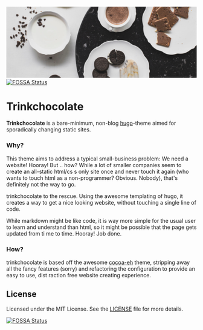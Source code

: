 ![HotChocolate Banner](exampleSite/static/img/banner.jpg)
[![FOSSA Status](https://app.fossa.io/api/projects/git%2Bgithub.com%2Fsh0rez%2Ftrinkchocolate.svg?type=shield)](https://app.fossa.io/projects/git%2Bgithub.com%2Fsh0rez%2Ftrinkchocolate?ref=badge_shield)

# Trinkchocolate

**Trinkchocolate** is a bare-minimum, non-blog [hugo](http://gohugo.io)-theme aimed for sporadically changing static sites.

### Why?
This theme aims to address a typical small-business problem: We need a website! Hooray! But .. how? While a lot of smaller companies seem to create an all-static html/cs
s only site once and never touch it again (who wants to touch html as a non-programmer? Obvious. Nobody), that's definitely not the way to go.

trinkchocolate to the rescue. Using the awesome templating of hugo, it creates a way to get a nice looking website, without touching a single line of code.

While markdown might be like code, it is way more simple for the usual user to learn and understand than html, so it might be possible that the page gets updated from ti
me to time. Hooray! Job done.

### How?
trinkchocolate is based off the awesome [cocoa-eh](https://github.com/mtn/cocoa-eh-hugo-theme) theme, stripping away all the fancy features (sorry) and refactoring the configuration to provide an easy to use, dist
raction free website creating experience.

## License

Licensed under the MIT License. See the [LICENSE](https://github.com/mtn/cocoa-eh-hugo-theme/blob/master/LICENSE) file for more details.


[![FOSSA Status](https://app.fossa.io/api/projects/git%2Bgithub.com%2Fsh0rez%2Ftrinkchocolate.svg?type=large)](https://app.fossa.io/projects/git%2Bgithub.com%2Fsh0rez%2Ftrinkchocolate?ref=badge_large)